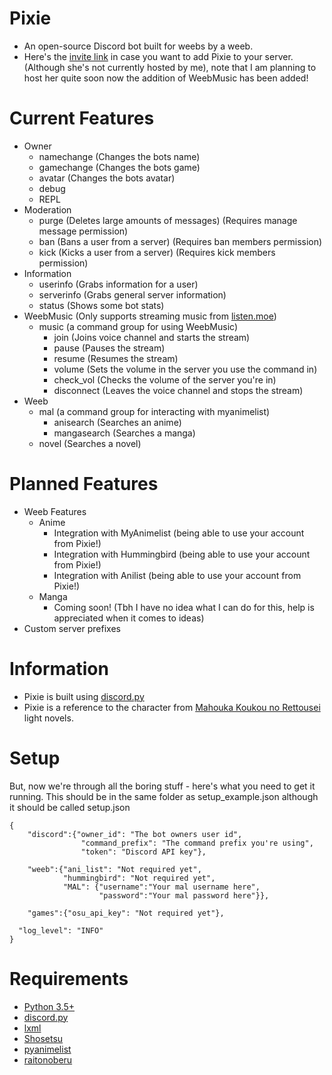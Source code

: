 # Pixie
* An open-source Discord bot built for weebs by a weeb.
* Here's the [invite link](https://discordapp.com/oauth2/authorize?client_id=175319652073734144&scope=bot&permissions=536083519) in case you want to add Pixie to your server. (Although she's not currently hosted by me), note that I am planning to host her quite soon now the addition of WeebMusic has been added!

# Current Features
* Owner
  * namechange (Changes the bots name)
  * gamechange (Changes the bots game)
  * avatar (Changes the bots avatar)
  * debug
  * REPL
* Moderation
  * purge (Deletes large amounts of messages) (Requires manage message permission)
  * ban (Bans a user from a server) (Requires ban members permission)
  * kick (Kicks a user from a server) (Requires kick members permission)
* Information
  * userinfo (Grabs information for a user)
  * serverinfo (Grabs general server information)
  * status (Shows some bot stats)
* WeebMusic (Only supports streaming music from [listen.moe](https://listen.moe))
  * music (a command group for using WeebMusic)
    * join (Joins voice channel and starts the stream)
    * pause (Pauses the stream)
    * resume (Resumes the stream)
    * volume (Sets the volume in the server you use the command in)
    * check_vol (Checks the volume of the server you're in)
    * disconnect (Leaves the voice channel and stops the stream)
* Weeb
  * mal (a command group for interacting with myanimelist)
    * anisearch (Searches an anime)
    * mangasearch (Searches a manga)
  * novel (Searches a novel)


# Planned Features
* Weeb Features
  * Anime
    * Integration with MyAnimelist (being able to use your account from Pixie!)
    * Integration with Hummingbird (being able to use your account from Pixie!)
    * Integration with Anilist (being able to use your account from Pixie!)
  * Manga
    * Coming soon! (Tbh I have no idea what I can do for this, help is appreciated when it comes to ideas)
* Custom server prefixes


# Information
* Pixie is built using [discord.py](https://github.com/Rapptz/discord.py)
* Pixie is a reference to the character from [Mahouka Koukou no Rettousei](http://www.novelupdates.com/series/mahouka-koukou-no-rettousei/) light novels.

# Setup

But, now we're through all the boring stuff - here's what you need to get it running. This should be in the same folder as setup_example.json although it should be called setup.json
```
{
    "discord":{"owner_id": "The bot owners user id",
                "command_prefix": "The command prefix you're using",
                "token": "Discord API key"},

    "weeb":{"ani_list": "Not required yet",
            "hummingbird": "Not required yet",
            "MAL": {"username":"Your mal username here",
                    "password":"Your mal password here"}},

    "games":{"osu_api_key": "Not required yet"},

  "log_level": "INFO"
}
```
# Requirements
* [Python 3.5+](https://python.org)
* [discord.py](https://github.com/Rapptz/discord.py)
* [lxml](https://github.com/lxml/lxml)
* [Shosetsu](https://git.vertinext.com/ccubed/Shosetsu)
* [pyanimelist](https://github.com/GetRektByMe/PyAnimeList)
* [raitonoberu](https://github.com/GetRektByMe/Raitonoberu)
